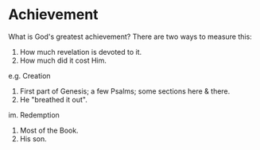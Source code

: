 # Achievement

What is God's greatest achievement?
There are two ways to measure this:
1. How much revelation is devoted to it.
2. How much did it cost Him.

e.g. Creation
1. First part of Genesis; a few Psalms; some sections here & there.
2. He "breathed it out".

im. Redemption
1. Most of the Book.
2. His son.
